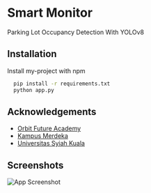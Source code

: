 
# Smart Monitor 

Parking Lot Occupancy Detection With YOLOv8


## Installation

Install my-project with npm

```bash
  pip install -r requirements.txt
  python app.py
```
    
## Acknowledgements

 - [Orbit Future Academy](https://orbitfutureacademy.id/id/)
 - [Kampus Merdeka](https://kampusmerdeka.kemdikbud.go.id/)
 - [Universitas Syiah Kuala](https://usk.ac.id/)


## Screenshots

![App Screenshot](https://raw.githubusercontent.com/insomness/space-monitor/main/ss%20web.png)

